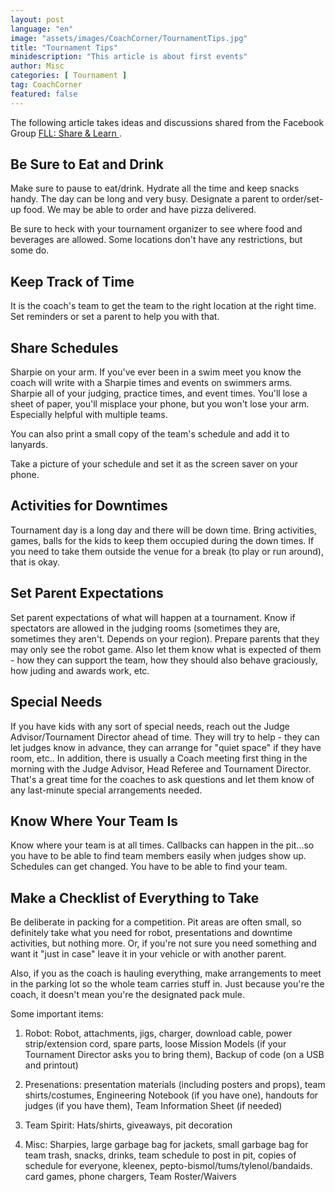 ```yaml
---
layout: post
language: "en"
image: "assets/images/CoachCorner/TournamentTips.jpg"
title: "Tournament Tips"
minidescription: "This article is about first events"
author: Misc
categories: [ Tournament ]
tag: CoachCorner
featured: false
---
```

 The following article takes ideas and discussions shared from the Facebook Group <a href="https://www.facebook.com/groups/FLLShareandLearn/">FLL: Share & Learn </a>.

## Be Sure to Eat and Drink

Make sure to pause to eat/drink. Hydrate all the time and keep snacks handy. The day can be long and very busy.  Designate a parent to order/set-up food. We may be able to order and have pizza delivered.

Be sure to heck with your tournament organizer to see where food and beverages are allowed. Some locations don't have any restrictions, but some do.

## Keep Track of Time

It is the coach's team to get the team to the right location at the right time. Set reminders or set a parent to help you with that.


## Share Schedules

Sharpie on your arm. If you've ever been in a swim meet you know the coach will write with a Sharpie times and events on swimmers arms. Sharpie all of your judging, practice times, and event times. You'll lose a sheet of paper, you'll misplace your phone, but you won't lose your arm.
Especially helpful with multiple teams.

You can also print a small copy of the team's schedule and add it to lanyards. 
 
 Take a picture of your schedule and set it as the screen saver on your phone. 

## Activities for Downtimes

Tournament day is a long day and there will be down time. Bring activities, games, balls for the kids to keep them occupied during the down times. If you need to take them outside the venue for a break (to play or run around), that is okay.
 
 ## Set Parent Expectations
 
 Set parent expectations of what will happen at a tournament. Know if spectators are allowed in the judging rooms (sometimes they are, sometimes they aren't. Depends on your region). Prepare parents that they may only see the robot game. Also let them know what is expected of them - how they can support the team, how they should also behave graciously, how juding and awards work,  etc.

## Special Needs

  If you have kids with any sort of special needs, reach out the Judge Advisor/Tournament Director ahead of time. They will try to help - they can let judges know in advance, they can arrange for "quiet space" if they have room, etc..  In addition, there is usually a Coach meeting first thing in the morning with the Judge Advisor, Head Referee and Tournament Director. That's a great time for the coaches to ask questions and let them know of any last-minute special arrangements needed.
 
## Know Where Your Team Is

Know where your team is at all times. Callbacks can happen in the pit...so you have to be able to find team members easily when judges show up. Schedules can get changed. You have to be able to find your team.


## Make a Checklist of Everything to Take

Be deliberate in packing for a competition. Pit areas are often small, so definitely take what you need for robot, presentations and downtime activities, but nothing more. Or, if you're not sure you need something and want it "just in case" leave it in your vehicle or with another parent.

Also, if you as the coach is hauling everything, make arrangements to meet in the parking lot so the whole team carries stuff in. Just because you're the coach, it doesn't mean you're the designated pack mule.

Some important items: 

1) Robot: Robot, attachments, jigs, charger, download cable, power strip/extension cord, spare parts, loose Mission Models (if your Tournament Director asks you to bring them), Backup of code (on a USB and printout) <br>

2) Presenations: presentation materials (including posters and props), team shirts/costumes, Engineering Notebook (if you have one), handouts for judges (if you have them), Team Information Sheet (if needed) <br> 

3) Team Spirit: Hats/shirts, giveaways, pit decoration<br>

4) Misc: Sharpies, large garbage bag for jackets, small garbage bag for team trash, snacks, drinks, team schedule to post in pit, copies of schedule for everyone, kleenex, pepto-bismol/tums/tylenol/bandaids. card games, phone chargers, Team Roster/Waivers <br>
